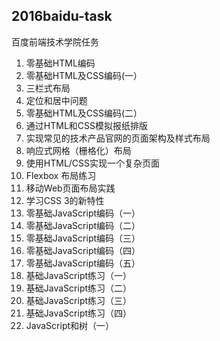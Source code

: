 ## 2016baidu-task
百度前端技术学院任务

  1. 零基础HTML编码
  2. 零基础HTML及CSS编码(一）
  3. 三栏式布局
  4. 定位和居中问题
  5. 零基础HTML及CSS编码(二）
  6. 通过HTML和CSS模拟报纸排版
  7. 实现常见的技术产品官网的页面架构及样式布局
  8. 响应式网格（栅格化）布局
  9. 使用HTML/CSS实现一个复杂页面
  10. Flexbox 布局练习
  11. 移动Web页面布局实践
  12. 学习CSS 3的新特性
  13. 零基础JavaScript编码（一）
  14. 零基础JavaScript编码（二）
  15. 零基础JavaScript编码（三）
  16. 零基础JavaScript编码（四）
  17. 零基础JavaScript编码（五）
  18. 基础JavaScript练习（一）
  19. 基础JavaScript练习（二）
  20. 基础JavaScript练习（三）
  21. 基础JavaScript练习（四）
  22. JavaScript和树（一）
